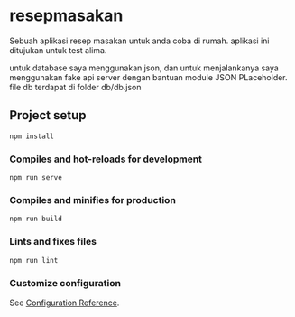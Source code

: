 # resepmasakan

Sebuah aplikasi resep masakan untuk anda coba di rumah. aplikasi ini ditujukan untuk test alima.

untuk database saya menggunakan json, dan untuk menjalankanya saya menggunakan fake api server dengan bantuan module JSON PLaceholder.
file db terdapat di folder db/db.json

## Project setup
```
npm install
```

### Compiles and hot-reloads for development
```
npm run serve
```

### Compiles and minifies for production
```
npm run build
```

### Lints and fixes files
```
npm run lint
```

### Customize configuration
See [Configuration Reference](https://cli.vuejs.org/config/).

